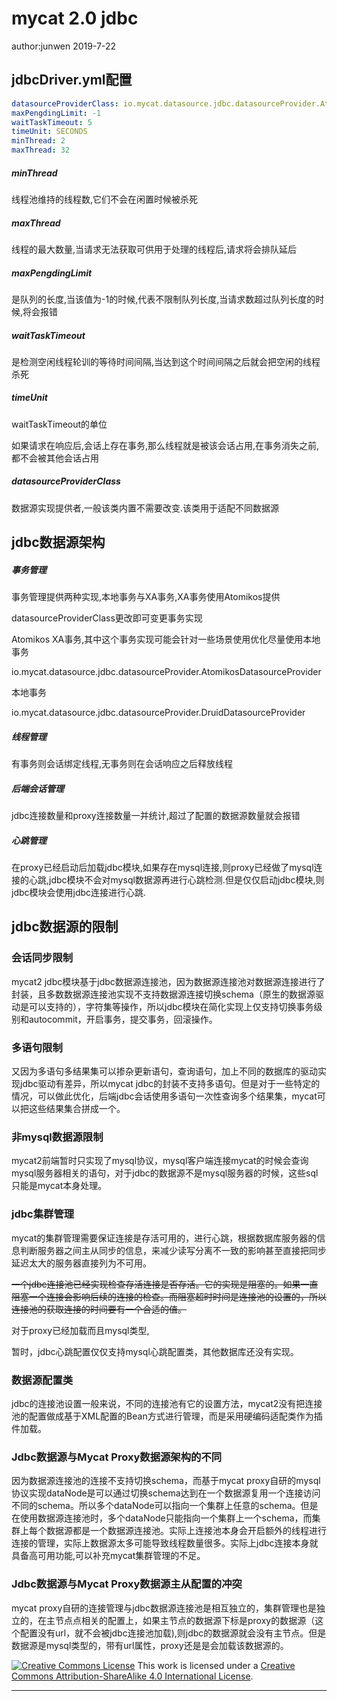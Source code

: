 # mycat 2.0 jdbc

author:junwen 2019-7-22



## jdbcDriver.yml配置

```yaml
datasourceProviderClass: io.mycat.datasource.jdbc.datasourceProvider.AtomikosDatasourceProvider
maxPengdingLimit: -1
waitTaskTimeout: 5
timeUnit: SECONDS
minThread: 2
maxThread: 32
```

##### minThread

线程池维持的线程数,它们不会在闲置时候被杀死

##### maxThread

线程的最大数量,当请求无法获取可供用于处理的线程后,请求将会排队延后

##### maxPengdingLimit

是队列的长度,当该值为-1的时候,代表不限制队列长度,当请求数超过队列长度的时候,将会报错

##### waitTaskTimeout

是检测空闲线程轮训的等待时间间隔,当达到这个时间间隔之后就会把空闲的线程杀死

##### timeUnit

waitTaskTimeout的单位

如果请求在响应后,会话上存在事务,那么线程就是被该会话占用,在事务消失之前,都不会被其他会话占用

##### datasourceProviderClass

数据源实现提供者,一般该类内置不需要改变.该类用于适配不同数据源



## jdbc数据源架构

##### 事务管理

事务管理提供两种实现,本地事务与XA事务,XA事务使用Atomikos提供

datasourceProviderClass更改即可变更事务实现

Atomikos XA事务,其中这个事务实现可能会针对一些场景使用优化尽量使用本地事务

io.mycat.datasource.jdbc.datasourceProvider.AtomikosDatasourceProvider

本地事务

io.mycat.datasource.jdbc.datasourceProvider.DruidDatasourceProvider



##### 线程管理

有事务则会话绑定线程,无事务则在会话响应之后释放线程



##### 后端会话管理

jdbc连接数量和proxy连接数量一并统计,超过了配置的数据源数量就会报错



##### 心跳管理

在proxy已经启动后加载jdbc模块,如果存在mysql连接,则proxy已经做了mysql连接的心跳,jdbc模块不会对mysql数据源再进行心跳检测.但是仅仅启动jdbc模块,则jdbc模块会使用jdbc连接进行心跳.





## jdbc数据源的限制

### 会话同步限制

mycat2 jdbc模块基于jdbc数据源连接池，因为数据源连接池对数据源连接进行了封装，且多数数据源连接池实现不支持数据源连接切换schema（原生的数据源驱动是可以支持的），字符集等操作，所以jdbc模块在简化实现上仅支持切换事务级别和autocommit，开启事务，提交事务，回滚操作。

### 多语句限制

又因为多语句多结果集可以掺杂更新语句，查询语句，加上不同的数据库的驱动实现jdbc驱动有差异，所以mycat jdbc的封装不支持多语句。但是对于一些特定的情况，可以做此优化，后端jdbc会话使用多语句一次性查询多个结果集，mycat可以把这些结果集合拼成一个。

### 非mysql数据源限制

mycat2前端暂时只实现了mysql协议，mysql客户端连接mycat的时候会查询mysql服务器相关的语句，对于jdbc的数据源不是mysql服务器的时候，这些sql只能是mycat本身处理。

### jdbc集群管理

mycat的集群管理需要保证连接是存活可用的，进行心跳，根据数据库服务器的信息判断服务器之间主从同步的信息，来减少读写分离不一致的影响甚至直接把同步延迟太大的服务器直接列为不可用。

~~一个jdbc连接池已经实现检查存活连接是否存活。它的实现是阻塞的。如果一直阻塞一个连接会影响后续的连接的检查。而阻塞超时时间是连接池的设置的，所以连接池的获取连接的时间要有一个合适的值。~~

对于proxy已经加载而且mysql类型,

暂时，jdbc心跳配置仅仅支持mysql心跳配置类，其他数据库还没有实现。

### 数据源配置类

jdbc的连接池设置一般来说，不同的连接池有它的设置方法，mycat2没有把连接池的配置做成基于XML配置的Bean方式进行管理，而是采用硬编码适配类作为插件加载。

### Jdbc数据源与Mycat Proxy数据源架构的不同

因为数据源连接池的连接不支持切换schema，而基于mycat proxy自研的mysql协议实现dataNode是可以通过切换schema达到在一个数据源复用一个连接访问不同的schema。所以多个dataNode可以指向一个集群上任意的schema。但是在使用数据源连接池时，多个dataNode只能指向一个集群上一个schema，而集群上每个数据源都是一个数据源连接池。实际上连接池本身会开启额外的线程进行连接的管理，实际上数据源太多可能导致线程数量很多。实际上jdbc连接本身就具备高可用功能,可以补充mycat集群管理的不足。

### Jdbc数据源与Mycat Proxy数据源主从配置的冲突

mycat proxy自研的连接管理与jdbc数据源连接池是相互独立的，集群管理也是独立的，在主节点点相关的配置上，如果主节点的数据源下标是proxy的数据源（这个配置没有url，就不会被jdbc连接池加载),则jdbc的数据源就会没有主节点。但是数据源是mysql类型的，带有url属性，proxy还是是会加载该数据源的。








[![Creative Commons License](https://i.creativecommons.org/l/by-sa/4.0/88x31.png)](http://creativecommons.org/licenses/by-sa/4.0/)
This work is licensed under a [Creative Commons Attribution-ShareAlike 4.0 International License](http://creativecommons.org/licenses/by-sa/4.0/).

------

